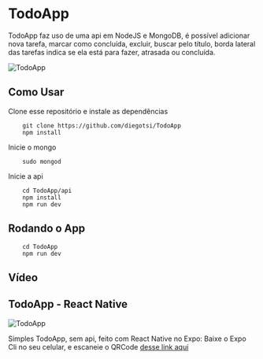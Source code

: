 # TodoApp
TodoApp faz uso de uma api em NodeJS e MongoDB, é possível adicionar nova tarefa, marcar como concluída, excluir, buscar pelo título, borda lateral das tarefas indica se ela está para fazer, atrasada ou concluída.

![TodoApp](https://i.imgur.com/9XipSGI.png)

## Como Usar

Clone esse repositório e instale as dependências
```
    git clone https://github.com/diegotsi/TodoApp
    npm install
```

Inicie o mongo
```
    sudo mongod
```

Inicie a api 
```
    cd TodoApp/api
    npm install
    npm run dev
```

## Rodando o App

```
    cd TodoApp
    npm run dev
```

## Vídeo
<div style="position:relative;height:0;"><iframe src="https://www.youtube.com/embed/7R0kBlQHMBM?ecver=2" width="480" height="360" frameborder="0" allow="autoplay; encrypted-media" style="position:absolute;width:100%;height:100%;left:0" allowfullscreen></iframe></div>

## TodoApp - React Native
![TodoApp](https://i.imgur.com/LQCIk1f.jpg)

Simples TodoApp, sem api, feito com React Native no Expo:
Baixe o Expo Cli no seu celular, e escaneie o QRCode [desse link aqui](https://snack.expo.io/@diegotsi/todoapp)


